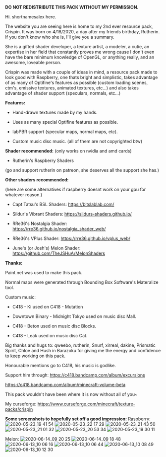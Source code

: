 

**DO NOT REDISTRIBUTE THIS PACK WITHOUT MY PERMISSION.**

Hi. shortnamesalex here.

The website you are seeing here is home to my 2nd ever resource pack, Crispin. It was born on 4/18/2020, a day after my friends birthday, Rutherin. If you don't know who she is, I'll give you a summary.

She is a gifted shader developer, a texture artist, a modeler, a cutie, an expertise in her field that constantly proves me wrong cause I don't even have the bare minimum knowledge of OpenGL, or anything really, and an awesome, loveable person.

Crispin was made with a couple of ideas in mind, a resource pack made to look good with Raspberry, one thats bright and simplistic, takes advantage of as many of Optifine's features as possible (custom loading scenes, ctm's, emissive textures, animated textures, etc...) and also takes advantage of shader support (speculars, normals, etc...)    

**Features:**

- Hand-drawn textures made by my hands.

- Uses as many special Optifine features as possible.

- labPBR support (specular maps, normal maps, etc).

- Custom music disc music. (all of them are not copyrighted btw)

**Shader recommended:** (only works on nvidia and amd cards)

- Rutherin's Raspberry Shaders

(go and support rutherin on patreon, she deserves all the support she has.)

**Other shaders recommended:**

(here are some alternatives if raspberry doesnt work on your gpu for whatever reason.)

- Capt Tatsu's BSL Shaders: https://bitslablab.com/

- Sildur's Vibrant Shaders: https://sildurs-shaders.github.io/

- RRe36's Nostalgia Shader: https://rre36.github.io/nostalgia_shader_web/

- RRe36's VPlus Shader: https://rre36.github.io/vplus_web/

- June's (or Josh's) Melon Shader: https://github.com/TheJSHuA/MelonShaders

**Thanks:**

Paint.net was used to make this pack.

Normal maps were generated through Bounding Box Software's Materalize tool.

Custom music:

- C418 - Ki used on C418 - Mutation

- Downtown Binary - Midnight Tokyo used on music disc Mall.

- C418 - Beton used on music disc Blocks.

- C418 - Leak used on music disc Cat.

Big thanks and hugs to: qweebo, rutherin, Snurf, xirreal, dakine, Prismatic Spirit, Chloe and Hush in Barazoku for giving me the energy and confidence to keep working on this pack.

Honourable mentions go to C418, his music is godlike.

Support him through: https://c418.bandcamp.com/album/excursions

https://c418.bandcamp.com/album/minecraft-volume-beta

This pack wouldn't have been where it is now without all of you~

My curseforge: https://www.curseforge.com/minecraft/texture-packs/crispin

**Some screenshots to hopefully set off a good impression:**
Raspberry:
![2020-05-23_19 41 54](https://user-images.githubusercontent.com/63942150/82746187-2e532b80-9db7-11ea-94b4-c3c131fb2eea.png)
![2020-05-23_22 17 29](https://user-images.githubusercontent.com/63942150/82862149-23c89b80-9f49-11ea-94a3-918e090ce8ad.png)
![2020-05-23_21 43 50](https://user-images.githubusercontent.com/63942150/82862197-435fc400-9f49-11ea-84f5-8cae93c0c12d.png)
![2020-05-23_21 01 32](https://user-images.githubusercontent.com/63942150/82862582-3abbbd80-9f4a-11ea-8748-53b250c6efc4.png)
![2020-05-23_20 53 34](https://user-images.githubusercontent.com/63942150/82862592-43ac8f00-9f4a-11ea-8b11-5d6d15a01cd4.png)
![2020-05-23_19 30 11](https://user-images.githubusercontent.com/63942150/82862597-45765280-9f4a-11ea-8594-263b35282aba.png)

Melon:
![2020-06-14_09 20 25](https://user-images.githubusercontent.com/63942150/84583203-74346a00-ae20-11ea-8c6a-93960b2af4cd.png)
![2020-06-14_09 18 48](https://user-images.githubusercontent.com/63942150/84583228-99c17380-ae20-11ea-97f2-105a3327dd52.png)
![2020-06-13_10 06 16](https://user-images.githubusercontent.com/63942150/84558620-759d5e00-ad5e-11ea-9cdb-d3b92503f067.png)
![2020-06-13_10 06 44](https://user-images.githubusercontent.com/63942150/84558654-ae3d3780-ad5e-11ea-841f-0ac6f453f5b4.png)
![2020-06-13_10 08 49](https://user-images.githubusercontent.com/63942150/84558666-ca40d900-ad5e-11ea-8c1a-65436163d938.png)
![2020-06-13_10 12 30](https://user-images.githubusercontent.com/63942150/84558706-f8261d80-ad5e-11ea-996f-8c1dc4b886c2.png)

